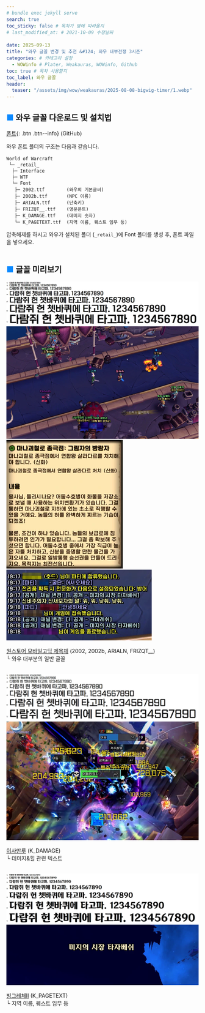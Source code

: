 ```yaml
---
# bundle exec jekyll serve
search: true
toc_sticky: false # 목차가 옆에 따라올지
# last_modified_at: # 2021-10-09 수정날짜

date: 2025-09-13
title: "와우 글꼴 변경 및 추천 &#124; 와우 내부전쟁 3시즌"
categories: # 카테고리 설정
  - WOWinfo # Plater, Weakauras, WOWinfo, Github
toc: true # 목차 사용할지
toc_label: 와우 글꼴
header:
  teaser: "/assets/img/wow/weakauras/2025-08-08-bigwig-timer/1.webp"
---
```


## <span style="color:#0b89ff">■ </span>와우 글꼴 다운로드 및 설치법

[폰트](#https://downgit.github.io/#/home?url=https://github.com/dsky3313/hodoUI/tree/main/Fonts){: .btn .btn--info} (GitHub)

와우 폰트 폴더의 구조는 다음과 같습니다.

```
World of Warcraft
 └─ _retail_
  ├─ Interface
  ├─ WTF
  └─ Font
   ├─ 2002.ttf        (와우의 기본글씨)
   ├─ 2002b.ttf       (NPC 이름)
   ├─ ARIALN.ttf      (단축키)
   ├─ FRIZQT__.ttf    (영문폰트)
   ├─ K_DAMAGE.ttf    (데미지 숫자)
   └─ K_PAGETEXT.ttf  (지역 이름, 퀘스트 임무 등)
```

압축해제를 하시고 와우가 설치된 폴더 (`_retail_`)에 Font 폴더를 생성 후, 폰트 파일을 넣으세요.
<br>
<br>

## <span style="color:#0b89ff">■ </span>글꼴 미리보기

![이미지 설명](/assets/img/wow/wowinfo/2025-09-01-hodoui-tww-s3/font1.webp)
![이미지 설명](/assets/img/wow/wowinfo/2025-09-14-font/font1-2.webp)
![이미지 설명](/assets/img/wow/wowinfo/2025-09-14-font/font1-1.webp)![이미지 설명](/assets/img/wow/wowinfo/2025-09-14-font/font1-3.webp)  

[원스토어 모바일고딕 제목체](https://noonnu.cc/font_page/678) (2002, 2002b, ARIALN, FRIZQT__)  
└ 와우 대부분의 일반 글꼴
<br>
<br>

![이미지 설명](/assets/img/wow/wowinfo/2025-09-01-hodoui-tww-s3/font2.webp)
![이미지 설명](/assets/img/wow/wowinfo/2025-09-14-font/font2-1.webp)  

[이사만루](https://noonnu.cc/font_page/463) (K_DAMAGE)  
└ 데미지&힐 관련 텍스트
<br>
<br>

![이미지 설명](/assets/img/wow/wowinfo/2025-09-01-hodoui-tww-s3/font3.webp)
![이미지 설명](/assets/img/wow/wowinfo/2025-09-14-font/font3-1.webp)  

[빙그레체II](https://noonnu.cc/font_page/6) (K_PAGETEXT)  
└ 지역 이름, 퀘스트 임무 등
<br>
<br>